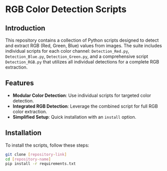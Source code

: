 # RGB Color Detection Scripts

## Introduction

This repository contains a collection of Python scripts designed to detect and extract RGB (Red, Green, Blue) values from images. The suite includes individual scripts for each color channel: `Detection_Red.py`, `Detection_Blue.py`, `Detection_Green.py`, and a comprehensive script `Detection_RGB.py` that utilizes all individual detections for a complete RGB extraction.

## Features

- **Modular Color Detection**: Use individual scripts for targeted color detection.
- **Integrated RGB Detection**: Leverage the combined script for full RGB color extraction.
- **Simplified Setup**: Quick installation with an `install` option.

## Installation

To install the scripts, follow these steps:

```bash
git clone [repository-link]
cd [repository-name]
pip install -r requirements.txt
